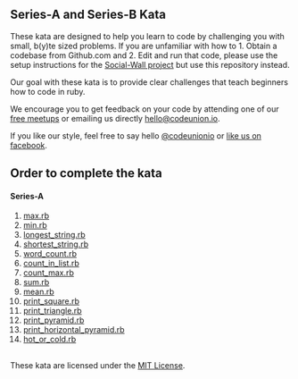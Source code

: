## Series-A and Series-B Kata

These kata are designed to help you learn to code by challenging you with small, b(y)te sized problems.  If you are unfamiliar with how to 1. Obtain a codebase from
Github.com and 2. Edit and run that code, please use the setup instructions for the [Social-Wall project][social-wall] but use this repository instead.  

Our goal with these kata is to provide clear challenges that teach beginners how
to code in ruby.  

We encourage you to get feedback on your code by attending one of our [free meetups][meetup] or emailing us directly
<hello@codeunion.io>.  

If you like our style, feel free to say hello [@codeunionio][twitters] or [like us on facebook][facebooks].


## Order to complete the kata

#### Series-A

1. [max.rb](series-A/max.rb)
1. [min.rb](series-A/min.rb)
1. [longest_string.rb](series-A/longest_string.rb)
1. [shortest_string.rb](series-A/shortest_string.rb)
1. [word_count.rb](series-A/word_count.rb)
1. [count_in_list.rb](series-A/count_in_list.rb)
1. [count_max.rb](series-A/count_max.rb)
1. [sum.rb](series-A/sum.rb)
1. [mean.rb](series-A/mean.rb)
1. [print_square.rb](series-A/print_square.rb)
1. [print_triangle.rb](series-A/print_triangle.rb)
1. [print_pyramid.rb](series-A/print_pyramid.rb)
1. [print_horizontal_pyramid.rb](series-A/print_horizontal_pyramid.rb)
1. [hot_or_cold.rb](series-A/hot_or_cold.rb)

## 
These kata are licensed under the [MIT License](license).



[social-wall]:https://github.com/codeunion/social-wall
[meetup]:http://www.meetup.com/CodeUnion/
[twitters]:https://twitter.com/codeunionio
[facebooks]:https://www.facebook.com/CodeUnionIO
